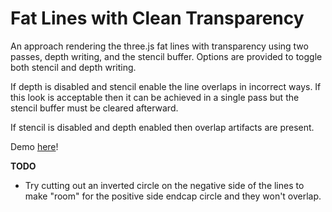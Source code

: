 # Fat Lines with Clean Transparency

An approach rendering the three.js fat lines with transparency using two passes, depth writing, and the stencil buffer. Options are provided to toggle both stencil and depth writing.

If depth is disabled and stencil enable the line overlaps in incorrect ways. If this look is acceptable then it can be achieved in a single pass but the stencil buffer must be cleared afterward.

If stencil is disabled and depth enabled then overlap artifacts are present.

Demo [here](https://gkjohnson.github.io/threejs-sandbox/fat-line-opacity/webgl_lines_fat.html)!

**TODO**

- Try cutting out an inverted circle on the negative side of the lines to make "room" for the positive side endcap circle and they won't overlap.
